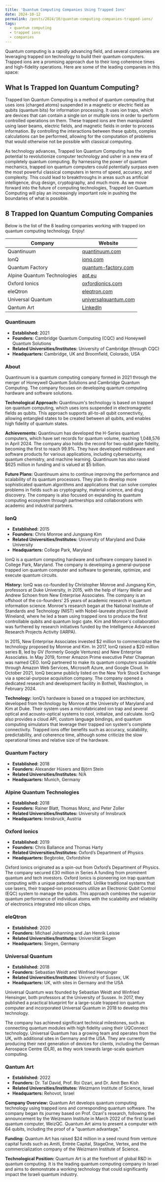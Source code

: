 ```yaml
---
title: 'Quantum Computing Companies Using Trapped Ions'
date: 2024-10-12
permalink: /posts/2024/10/quantum-computing-companies-trapped-ions/
tags:
  - quantum computing
  - trapped ions
  - companies
---
```


Quantum computing is a rapidly advancing field, and several companies are leveraging trapped ion technology to build their quantum computers. Trapped ions are a promising approach due to their long coherence times and high-fidelity operations. Here are some of the leading companies in this space:

## What Is Trapped Ion Quantum Computing?

Trapped Ion Quantum Computing is a method of quantum computing that uses ions (charged atoms) suspended in a magnetic or electric field as qubits (quantum bits) for information processing. It uses ion traps, which are devices that can contain a single ion or multiple ions in order to perform controlled operations on them. These trapped ions are then manipulated using laser beams, electric fields, and magnetic fields in order to process information. By controlling the interactions between these qubits, complex calculations can be performed, allowing for the computation of problems that would otherwise not be possible with classical computing.

As technology advances, Trapped Ion Quantum Computing has the potential to revolutionize computer technology and usher in a new era of completely quantum computing. By harnessing the power of quantum mechanics, trapped ion quantum computers could potentially surpass even the most powerful classical computers in terms of speed, accuracy, and complexity. This could lead to breakthroughs in areas such as artificial intelligence, drug design, cryptography, and much more. As we move forward into the future of computing technologies, Trapped Ion Quantum Computing will play an increasingly important role in pushing the boundaries of what is possible.

## 8 Trapped Ion Quantum Computing Companies

Below is the list of the 8 leading companies working with trapped ion quantum computing technology. Enjoy!

| Company       | Website                             |
|---------------|-------------------------------------|
| Quantinuum    | [quantinuum.com](https://www.quantinuum.com) |
| IonQ          | [ionq.com](https://ionq.com)        |
| Quantum Factory | [quantum-factory.com](https://quantum-factory.com) |
| Alpine Quantum Technologies | [aqt.eu](https://www.aqt.eu) |
| Oxford Ionics | [oxfordionics.com](https://www.oxfordionics.com) |
| eleQtron      | [eleqtron.com](https://www.eleqtron.com) |
| Universal Quantum | [universalquantum.com](https://www.universalquantum.com) |
| Qantum Art    | [LinkedIn](https://www.linkedin.com/company/quantum-art-tech/posts/?feedView=all) |

### Quantinuum

- **Established:** 2021
- **Founders:** Cambridge Quantum Computing (CQC) and Honeywell Quantum Solutions
- **Related Universities/Institutes:** University of Cambridge (through CQC)
- **Headquarters:** Cambridge, UK and Broomfield, Colorado, USA

### About

Quantinuum is a quantum computing company formed in 2021 through the merger of Honeywell Quantum Solutions and Cambridge Quantum Computing. The company focuses on developing quantum computing hardware and software solutions.

**Technological Approach:**
Quantinuum's technology is based on trapped ion quantum computing, which uses ions suspended in electromagnetic fields as qubits. This approach supports all-to-all qubit connectivity, allowing entangled states to be created between all qubits, and enables high fidelity of quantum states.

**Achievements:**
Quantinuum has developed the H-Series quantum computers, which have set records for quantum volume, reaching 1,048,576 in April 2024. The company also holds the record for two-qubit gate fidelity, becoming the first to reach 99.9%. They have developed middleware and software products for various applications, including cybersecurity, quantum chemistry, and machine learning. Quantinuum has also raised $625 million in funding and is valued at $5 billion.

**Future Plans:**
Quantinuum aims to continue improving the performance and scalability of its quantum processors. They plan to develop more sophisticated quantum algorithms and applications that can solve complex problems in fields such as cryptography, material science, and drug discovery. The company is also focused on expanding its quantum computing ecosystem through partnerships and collaborations with academic and industrial partners.

### IonQ

- **Established:** 2015
- **Founders:** Chris Monroe and Jungsang Kim
- **Related Universities/Institutes:** University of Maryland and Duke University
- **Headquarters:** College Park, Maryland

IonQ is a quantum computing hardware and software company based in College Park, Maryland. The company is developing a general-purpose trapped ion quantum computer and software to generate, optimize, and execute quantum circuits.

**History:**
IonQ was co-founded by Christopher Monroe and Jungsang Kim, professors at Duke University, in 2015, with the help of Harry Weller and Andrew Schoen from New Enterprise Associates. The company is an offshoot of the co-founders’ 25 years of academic research in quantum information science. Monroe's research began at the National Institute of Standards and Technology (NIST) with Nobel-laureate physicist David Wineland, where he led a team using trapped ions to produce the first controllable qubits and quantum logic gate. Kim and Monroe's collaboration was furthered by research initiatives funded by the Intelligence Advanced Research Projects Activity (IARPA).

In 2015, New Enterprise Associates invested $2 million to commercialize the technology proposed by Monroe and Kim. In 2017, IonQ raised a $20 million series B, led by GV (formerly Google Ventures) and New Enterprise Associates. In May 2019, former Amazon Prime executive Peter Chapman was named CEO. IonQ partnered to make its quantum computers available through Amazon Web Services, Microsoft Azure, and Google Cloud. In October 2021, IonQ became publicly listed on the New York Stock Exchange via a special-purpose acquisition company. The company opened a dedicated research and development facility in Bothell, Washington, in February 2024.

**Technology:**
IonQ’s hardware is based on a trapped ion architecture, developed from technology by Monroe at the University of Maryland and Kim at Duke. Their system uses a microfabricated ion trap and several optical and acousto-optical systems to cool, initialize, and calculate. IonQ also provides a cloud API, custom language bindings, and quantum computing simulators that leverage their trapped ion system's complete connectivity. Trapped ions offer benefits such as accuracy, scalability, predictability, and coherence time, although some criticize the slow operational times and relative size of the hardware.

### Quantum Factory

- **Established:** 2018
- **Founders:** Alexander Hüsers and Björn Stein
- **Related Universities/Institutes:** N/A
- **Headquarters:** Munich, Germany

### Alpine Quantum Technologies

- **Established:** 2018
- **Founders:** Rainer Blatt, Thomas Monz, and Peter Zoller
- **Related Universities/Institutes:** University of Innsbruck
- **Headquarters:** Innsbruck, Austria

### Oxford Ionics

- **Established:** 2019
- **Founders:** Chris Ballance and Thomas Harty
- **Related Universities/Institutes:** Oxford’s Department of Physics
- **Headquarters:** Begbroke, Oxfordshire

Oxford Ionics originated as a spin-out from Oxford’s Department of Physics. The company secured £30 million in Series A funding from prominent quantum and tech investors. Oxford Ionics is pioneering ion trap quantum computing with a unique patented method. Unlike traditional systems that use lasers, their trapped-ion processors utilize an Electronic Qubit Control (EQC) system to manage the qubits. This approach combines the superior quantum performance of individual atoms with the scalability and reliability of electronics integrated into silicon chips.

### eleQtron

- **Established:** 2020
- **Founders:** Michael Johanning and Jan Henrik Leisse
- **Related Universities/Institutes:** Universität Siegen
- **Headquarters:** Siegen, Germany

### Universal Quantum

- **Established:** 2018
- **Founders:** Sebastian Weidt and Winfried Hensinger
- **Related Universities/Institutes:** University of Sussex, UK
- **Headquarters:** UK, with sites in Germany and the USA

Universal Quantum was founded by Sebastian Weidt and Winfried Hensinger, both professors at the University of Sussex. In 2017, they published a practical blueprint for a large-scale trapped ion quantum computer and incorporated Universal Quantum in 2018 to develop this technology.

The company has achieved significant technical milestones, such as connecting quantum modules with high fidelity using their UQConnect technology. Universal Quantum has a growing team and operates from the UK, with additional sites in Germany and the USA. They are currently producing their next generation of devices for clients, including the German Aerospace Centre (DLR), as they work towards large-scale quantum computing.

### Qantum Art

- **Established:** 2022
- **Founders:** Dr. Tal David, Prof. Roi Ozari, and Dr. Amit Ben Kish
- **Related Universities/Institutes:** Weizmann Institute of Science, Israel
- **Headquarters:** Rehovot, Israel

**Company Overview:**
Quantum Art develops quantum computing technology using trapped ions and corresponding quantum software. The company began its journey based on Prof. Ozari's research, following the announcement by the Weizmann Institute in March 2022 of the first Israeli quantum computer, WeizQC. Quantum Art aims to present a computer with 64 qubits, including the proof of a "quantum advantage."

**Funding:**
Quantum Art has raised $24 million in a seed round from venture capital funds such as Amiti, Entrée Capital, StageOne, Vertex, and the commercialization company of the Weizmann Institute of Science.

**Technological Position:**
Quantum Art is at the forefront of global R&D in quantum computing. It is the leading quantum computing company in Israel and aims to demonstrate a working technology that could significantly impact the Israeli quantum industry.